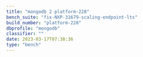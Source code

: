 ```yaml
---
title: "mongodb 2 platform-228"
bench_suite: "fix-NXP-31679-scaling-endpoint-lts"
build_number: "platform-228"
dbprofile: "mongodb"
classifier: ""
date: 2023-03-17T07:38:36
type: "bench"
---
```

